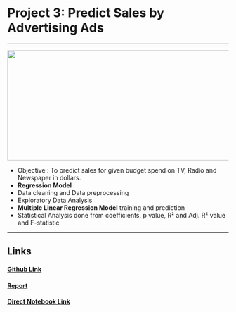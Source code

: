 # Project 3: Predict Sales by Advertising Ads

---

<img src="https://github.com/SidSolanki28/Sid_Portfolio/raw/master/images/display-ad-example.png" width="700" height="250">

- Objective : To predict sales for given budget spend on TV, Radio and Newspaper in dollars.
- **Regression Model**
- Data cleaning and Data preprocessing
- Exploratory Data Analysis
- **Multiple Linear Regression Model** training and prediction
- Statistical Analysis done from coefficients, p value, R² and Adj. R² value and F-statistic


---

## Links

#### [Github Link](https://github.com/SidSolanki28/Predict-Sales-by-Advertising-Ads)

#### [Report](https://sidsolanki28.github.io/Predict-Sales-by-Advertising-Ads)

#### [Direct Notebook Link](https://nbviewer.jupyter.org/github/SidSolanki28/Predict-Sales-by-Advertising-Ads/blob/master/Advertising_Ads.ipynb)
